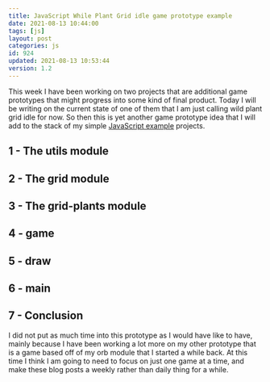 ```yaml
---
title: JavaScript While Plant Grid idle game prototype example
date: 2021-08-13 10:44:00
tags: [js]
layout: post
categories: js
id: 924
updated: 2021-08-13 10:53:44
version: 1.2
---
```


This week I have been working on two projects that are additional game prototypes that might progress into some kind of final product. Today I will be writing on the current state of one of them that I am just calling wild plant grid idle for now. So then this is yet another game prototype idea that I will add to the stack of my simple [JavaScript example](/2021/04/02/js-javascript-example/) projects.

<!-- more -->

## 1 - The utils module

## 2 - The grid module

## 3 - The grid-plants module

## 4 - game

## 5 - draw

## 6 - main

## 7 - Conclusion

I did not put as much time into this prototype as I would have like to have, mainly because I have been working a lot more on my other prototype that is a game based off of my orb module that I started a while back. At this time I think I am going to need to focus on just one game at a time, and make these blog posts a weekly rather than  daily thing for a while.